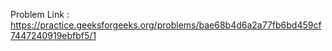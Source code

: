 Problem Link : https://practice.geeksforgeeks.org/problems/bae68b4d6a2a77fb6bd459cf7447240919ebfbf5/1